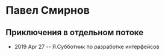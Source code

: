 # Павел Смирнов

## Приключения в отдельном потоке
- 2019 Apr 27 -- Я.Субботник по разработке интерфейсов    
